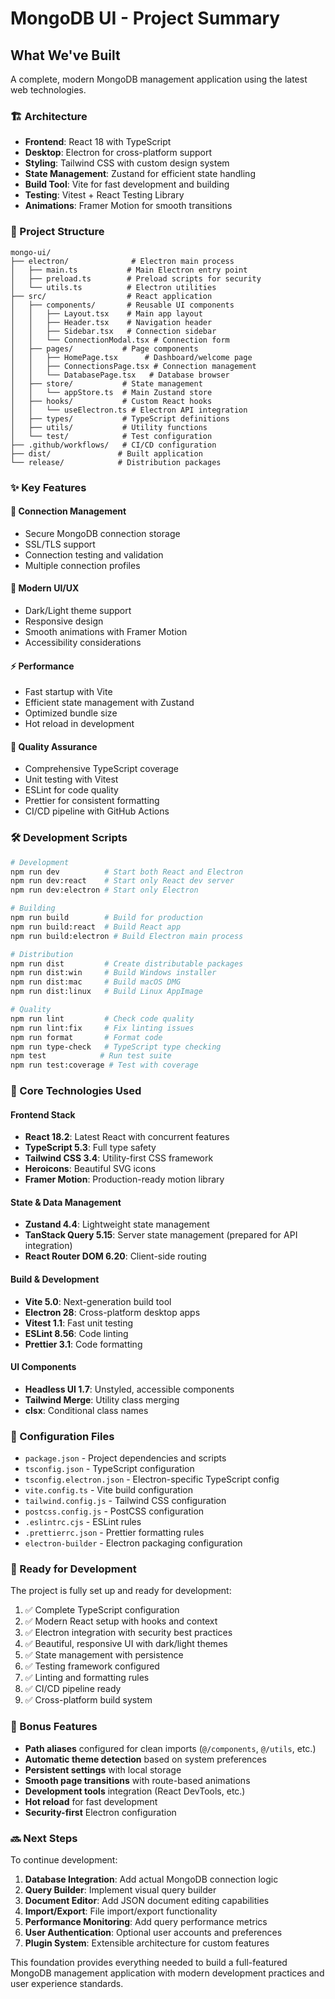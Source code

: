 # MongoDB UI - Project Summary

## What We've Built

A complete, modern MongoDB management application using the latest web technologies.

### 🏗️ Architecture

- **Frontend**: React 18 with TypeScript
- **Desktop**: Electron for cross-platform support
- **Styling**: Tailwind CSS with custom design system
- **State Management**: Zustand for efficient state handling
- **Build Tool**: Vite for fast development and building
- **Testing**: Vitest + React Testing Library
- **Animations**: Framer Motion for smooth transitions

### 📁 Project Structure

```
mongo-ui/
├── electron/              # Electron main process
│   ├── main.ts           # Main Electron entry point
│   ├── preload.ts        # Preload scripts for security
│   └── utils.ts          # Electron utilities
├── src/                  # React application
│   ├── components/       # Reusable UI components
│   │   ├── Layout.tsx    # Main app layout
│   │   ├── Header.tsx    # Navigation header
│   │   ├── Sidebar.tsx   # Connection sidebar
│   │   └── ConnectionModal.tsx # Connection form
│   ├── pages/           # Page components
│   │   ├── HomePage.tsx      # Dashboard/welcome page
│   │   ├── ConnectionsPage.tsx # Connection management
│   │   └── DatabasePage.tsx   # Database browser
│   ├── store/           # State management
│   │   └── appStore.ts  # Main Zustand store
│   ├── hooks/           # Custom React hooks
│   │   └── useElectron.ts # Electron API integration
│   ├── types/           # TypeScript definitions
│   ├── utils/           # Utility functions
│   └── test/            # Test configuration
├── .github/workflows/   # CI/CD configuration
├── dist/               # Built application
└── release/            # Distribution packages
```

### ✨ Key Features

#### 🔐 Connection Management
- Secure MongoDB connection storage
- SSL/TLS support
- Connection testing and validation
- Multiple connection profiles

#### 🎨 Modern UI/UX
- Dark/Light theme support
- Responsive design
- Smooth animations with Framer Motion
- Accessibility considerations

#### ⚡ Performance
- Fast startup with Vite
- Efficient state management with Zustand
- Optimized bundle size
- Hot reload in development

#### 🧪 Quality Assurance
- Comprehensive TypeScript coverage
- Unit testing with Vitest
- ESLint for code quality
- Prettier for consistent formatting
- CI/CD pipeline with GitHub Actions

### 🛠️ Development Scripts

```bash
# Development
npm run dev          # Start both React and Electron
npm run dev:react    # Start only React dev server
npm run dev:electron # Start only Electron

# Building
npm run build        # Build for production
npm run build:react  # Build React app
npm run build:electron # Build Electron main process

# Distribution
npm run dist         # Create distributable packages
npm run dist:win     # Build Windows installer
npm run dist:mac     # Build macOS DMG
npm run dist:linux   # Build Linux AppImage

# Quality
npm run lint         # Check code quality
npm run lint:fix     # Fix linting issues
npm run format       # Format code
npm run type-check   # TypeScript type checking
npm test            # Run test suite
npm run test:coverage # Test with coverage
```

### 🎯 Core Technologies Used

#### Frontend Stack
- **React 18.2**: Latest React with concurrent features
- **TypeScript 5.3**: Full type safety
- **Tailwind CSS 3.4**: Utility-first CSS framework
- **Heroicons**: Beautiful SVG icons
- **Framer Motion**: Production-ready motion library

#### State & Data Management
- **Zustand 4.4**: Lightweight state management
- **TanStack Query 5.15**: Server state management (prepared for API integration)
- **React Router DOM 6.20**: Client-side routing

#### Build & Development
- **Vite 5.0**: Next-generation build tool
- **Electron 28**: Cross-platform desktop apps
- **Vitest 1.1**: Fast unit testing
- **ESLint 8.56**: Code linting
- **Prettier 3.1**: Code formatting

#### UI Components
- **Headless UI 1.7**: Unstyled, accessible components
- **Tailwind Merge**: Utility class merging
- **clsx**: Conditional class names

### 🔧 Configuration Files

- `package.json` - Project dependencies and scripts
- `tsconfig.json` - TypeScript configuration
- `tsconfig.electron.json` - Electron-specific TypeScript config
- `vite.config.ts` - Vite build configuration
- `tailwind.config.js` - Tailwind CSS configuration
- `postcss.config.js` - PostCSS configuration
- `.eslintrc.cjs` - ESLint rules
- `.prettierrc.json` - Prettier formatting rules
- `electron-builder` - Electron packaging configuration

### 🚀 Ready for Development

The project is fully set up and ready for development:

1. ✅ Complete TypeScript configuration
2. ✅ Modern React setup with hooks and context
3. ✅ Electron integration with security best practices
4. ✅ Beautiful, responsive UI with dark/light themes
5. ✅ State management with persistence
6. ✅ Testing framework configured
7. ✅ Linting and formatting rules
8. ✅ CI/CD pipeline ready
9. ✅ Cross-platform build system

### 🎁 Bonus Features

- **Path aliases** configured for clean imports (`@/components`, `@/utils`, etc.)
- **Automatic theme detection** based on system preferences
- **Persistent settings** with local storage
- **Smooth page transitions** with route-based animations
- **Development tools** integration (React DevTools, etc.)
- **Hot reload** for fast development
- **Security-first** Electron configuration

### 🔜 Next Steps

To continue development:

1. **Database Integration**: Add actual MongoDB connection logic
2. **Query Builder**: Implement visual query builder
3. **Document Editor**: Add JSON document editing capabilities
4. **Import/Export**: File import/export functionality
5. **Performance Monitoring**: Add query performance metrics
6. **User Authentication**: Optional user accounts and preferences
7. **Plugin System**: Extensible architecture for custom features

This foundation provides everything needed to build a full-featured MongoDB management application with modern development practices and user experience standards.